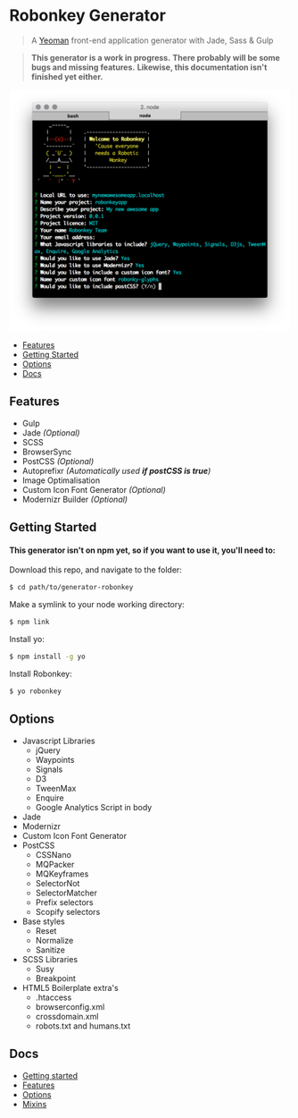 # Robonkey Generator

> A [Yeoman](http://yeoman.io) front-end application generator with Jade, Sass &amp; Gulp

> **This generator is a work in progress.**
> **There probably will be some bugs and missing features.**
> **Likewise, this documentation isn't finished yet either.**

![image](docs/robonkeyscreenshot.png)

- [Features](#features)
- [Getting Started](#getting-started)
- [Options](#options)
- [Docs](#docs)

## Features

- Gulp
- Jade _(Optional)_
- SCSS
- BrowserSync
- PostCSS _(Optional)_
- Autoprefixr _(Automatically used **if postCSS is true**)_
- Image Optimalisation
- Custom Icon Font Generator _(Optional)_
- Modernizr Builder _(Optional)_


## Getting Started

#### This generator isn't on npm yet, so if you want to use it, you'll need to:

Download this repo, and navigate to the folder:

```sh
$ cd path/to/generator-robonkey
```

Make a symlink to your node working directory:

```sh
$ npm link
```

Install yo:

```sh
$ npm install -g yo
```

Install Robonkey:

```sh
$ yo robonkey
```

## Options

- Javascript Libraries
  - jQuery
  - Waypoints
  - Signals
  - D3
  - TweenMax
  - Enquire
  - Google Analytics Script in body
- Jade
- Modernizr
- Custom Icon Font Generator
- PostCSS
  - CSSNano
  - MQPacker
  - MQKeyframes
  - SelectorNot
  - SelectorMatcher
  - Prefix selectors
  - Scopify selectors
- Base styles
  - Reset
  - Normalize
  - Sanitize
- SCSS Libraries
  - Susy
  - Breakpoint
- HTML5 Boilerplate extra's
  - .htaccess
  - browserconfig.xml
  - crossdomain.xml
  - robots.txt and humans.txt


## Docs

- [Getting started](docs/README.md)
- [Features](docs/features.md)
- [Options](docs/options.md)
- [Mixins](docs/mixins.md)
